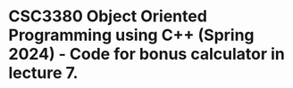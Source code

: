# CSC3380 Object Oriented Programming using C++ (Spring 2024) - Code for bonus calculator in lecture 7.
